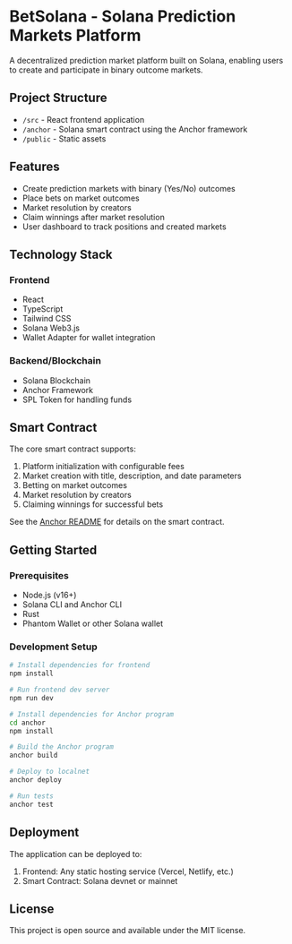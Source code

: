 # BetSolana - Solana Prediction Markets Platform

A decentralized prediction market platform built on Solana, enabling users to create and participate in binary outcome markets.

## Project Structure

- `/src` - React frontend application
- `/anchor` - Solana smart contract using the Anchor framework
- `/public` - Static assets

## Features

- Create prediction markets with binary (Yes/No) outcomes
- Place bets on market outcomes
- Market resolution by creators
- Claim winnings after market resolution
- User dashboard to track positions and created markets

## Technology Stack

### Frontend
- React
- TypeScript
- Tailwind CSS
- Solana Web3.js
- Wallet Adapter for wallet integration

### Backend/Blockchain
- Solana Blockchain
- Anchor Framework
- SPL Token for handling funds

## Smart Contract

The core smart contract supports:

1. Platform initialization with configurable fees
2. Market creation with title, description, and date parameters
3. Betting on market outcomes
4. Market resolution by creators
5. Claiming winnings for successful bets

See the [Anchor README](./anchor/README.md) for details on the smart contract.

## Getting Started

### Prerequisites

- Node.js (v16+)
- Solana CLI and Anchor CLI
- Rust
- Phantom Wallet or other Solana wallet

### Development Setup

```bash
# Install dependencies for frontend
npm install

# Run frontend dev server
npm run dev

# Install dependencies for Anchor program
cd anchor
npm install

# Build the Anchor program
anchor build

# Deploy to localnet
anchor deploy

# Run tests
anchor test
```

## Deployment

The application can be deployed to:

1. Frontend: Any static hosting service (Vercel, Netlify, etc.)
2. Smart Contract: Solana devnet or mainnet

## License

This project is open source and available under the MIT license. 